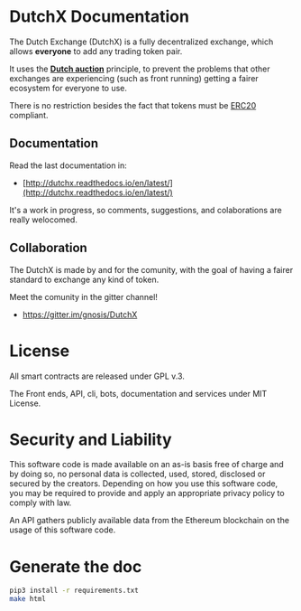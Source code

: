 # DutchX Documentation
The Dutch Exchange (DutchX) is a fully decentralized exchange, which allows 
**everyone** to add any trading token pair.

It uses the **[Dutch auction](https://en.wikipedia.org/wiki/Dutch_auction)** 
principle, to prevent the problems that other exchanges are experiencing (such
as front running) getting a fairer ecosystem for everyone to use.

There is no restriction besides the fact that tokens must be 
[ERC20](https://github.com/ethereum/EIPs/blob/master/EIPS/eip-20.md) compliant.

## Documentation
Read the last documentation in:
* [http://dutchx.readthedocs.io/en/latest/](http://dutchx.readthedocs.io/en/latest/)

It's a work in progress, so comments, suggestions, and colaborations are really 
welocomed.

## Collaboration
The DutchX is made by and for the comunity, with the goal of having a fairer standard
to exchange any kind of token.

Meet the comunity in the gitter channel!
* https://gitter.im/gnosis/DutchX

# License
All smart contracts are released under GPL v.3.

The Front ends, API, cli, bots, documentation and services under MIT License.

# Security and Liability
This software code is made available on an as-is basis free of charge and by 
doing so, no personal data is collected, used, stored, disclosed or secured by 
the creators. Depending on how you use this software code, you may be required 
to provide and apply an appropriate privacy policy to comply with law.

An API gathers publicly available data from the Ethereum blockchain on the 
usage of this software code.

# Generate the doc
```bash
pip3 install -r requirements.txt
make html
```